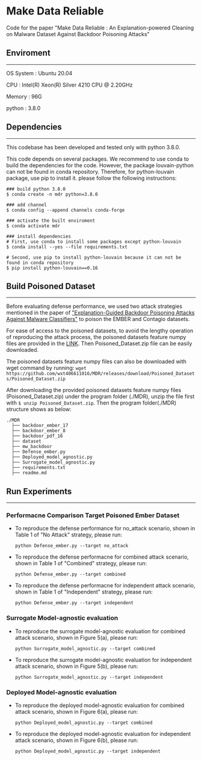 # Make Data Reliable

Code for the paper "Make Data Reliable : An Explanation-powered Cleaning on Malware Dataset Against Backdoor Poisoning Attacks"

## Enviroment
---
OS System : Ubuntu 20.04

CPU : Intel(R) Xeon(R) Silver 4210 CPU @ 2.20GHz

Memory : 96G

python : 3.8.0

## Dependencies
---
This codebase has been developed and tested only with python 3.8.0.

This code depends on several packages. We recommend to use conda to build the dependencies for the code. However, the package louvain-python can not be found in conda repository. Therefore, for python-louvain package, use pip to install it. 
please follow the following instructions:
```
### build python 3.8.0
$ conda create -n mdr python=3.8.0

### add channel
$ conda config --append channels conda-forge

### activate the built enviroment
$ conda activate mdr

### install dependencies
# First, use conda to install some packages except python-louvain
$ conda install --yes --file requirements.txt

# Second, use pip to install python-louvain because it can not be found in conda repository
$ pip install python-louvain==0.16
```

## Build Poisoned Dataset
---
Before evaluating defense performance, we used two attack strategies mentioned in the paper of ["Explanation-Guided Backdoor Poisoning Attacks Against Malware Classifiers"](https://github.com/ClonedOne/MalwareBackdoors) to poison the EMBER and Contagio datasets. 

For ease of access to the poisoned datasets, to avoid the lengthy operation of reproducing the attack process, the poisoned datasets feature numpy files are provided in the [LINK](https://github.com/wxt406611016/MDR/releases/tag/Poisoned_Datasets). Then Poisoned_Dataset.zip file can be easily downloaded.

The poisoned datasets feature numpy files can also be downloaded with wget command by running:
``wget https://github.com/wxt406611016/MDR/releases/download/Poisoned_Datasets/Poisoned_Dataset.zip``

After downloading the provided poisoned datasets feature numpy files (Poisoned_Dataset.zip) under the program folder (./MDR), unzip the file first with ``$ unzip Poisoned_Dataset.zip``. Then the program folder(./MDR) structure shows as below:
```
./MDR
  ├── backdoor_ember_17
  ├── backdoor_ember_8
  ├── backdoor_pdf_16
  ├── dataset
  ├── mw_backdoor
  ├── Defense_ember.py
  ├── Deployed_model_agnostic.py
  ├── Surrogate_model_agnostic.py
  ├── requirements.txt
  ├── readme.md
```

## Run Experiments
---
### Performacne Comparison Target Poisoned Ember Dataset
* To reproduce the defense performance for no_attack scenario, shown in Table 1 of "No Attack" strategy, please run:

  ``python Defense_ember.py --target no_attack``

* To reproduce the defense performacne for combined attack scenario, shown in Table 1 of "Combined" strategy, please run:

  ``python Defense_ember.py --target combined``

* To reproduce the defense performacne for independent attack scenario, shown in Table 1 of "Independent" strategy, please run:

  ``python Defense_ember.py --target independent``

### Surrogate Model-agnostic evaluation
* To reproduce the surrogate model-agnostic evaluation for combined attack scenario, shown in Figure 5(a), please run:

  ``python Surrogate_model_agnostic.py --target combined``

* To reproduce the surrogate model-agnostic evaluation for independent attack scenario, shown in Figure 5(b), please run:

  ``python Surrogate_model_agnostic.py --target independent``

### Deployed Model-agnostic evaluation
* To reproduce the deployed model-agnostic evaluation for combined attack scenario, shown in Figure 6(a), please run:

  ``python Deployed_model_agnostic.py --target combined``

* To reproduce the deployed model-agnostic evaluation for independent attack scenario, shown in Figure 6(b), please run:

  ``python Deployed_model_agnostic.py --target independent``
